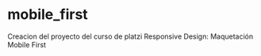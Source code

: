# mobile_first
Creacion del proyecto del curso de platzi Responsive Design: Maquetación Mobile First

